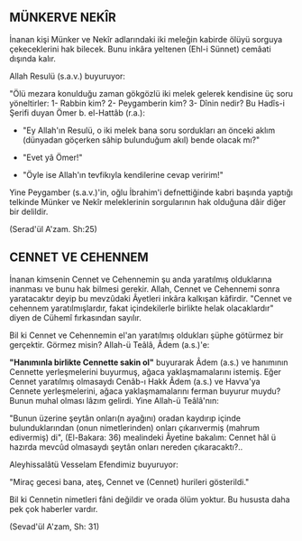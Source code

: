 ## MÜNKERVE NEKÎR

İnanan kişi Münker ve Nekîr adlarındaki iki meleğin kabirde ölüyü sorguya çekeceklerini hak bilecek. Bunu inkâra yeltenen (Ehl-i Sünnet) cemâati dışında kalır.

Allah Resulü (s.a.v.) buyuruyor:

"Ölü mezara konulduğu zaman gökgözlü iki melek gelerek kendisine üç soru yöneltirler: 1- Rabbin kim? 2- Peygamberin kim? 3- Dînin nedir? Bu Hadîs-i Şerifi duyan Ömer b. el-Hattâb (r.a.):

- "Ey Allah'ın Resulü, o iki melek bana soru sordukları an önceki aklım (dünya­dan göçerken sâhip bulunduğum akıl) bende olacak mı?"

- "Evet yâ Ömer!"

- "Öyle ise Allah'ın tevfikıyla kendilerine cevap veririm!"

Yine Peygamber (s.a.v.)'in, oğlu İbrahim'i defnettiğinde kabri başında yaptığı tel­kinde Münker ve Nekîr meleklerinin sorgularının hak olduğuna dâir diğer bir delildir.

(Serad'ül A'zam. Sh:25)

## CENNET VE CEHENNEM

İnanan kimsenin Cennet ve Cehennemin şu anda yaratılmış olduklarına inanması ve bunu hak bilmesi gerekir. Allah, Cennet ve Cehennemi sonra yaratacaktır deyip bu mevzûdaki Âyetleri inkâra kalkışan kâfirdir. "Cennet ve cehennem yaratılmışlardır, fa­kat içindekilerle birlikte helak olacaklardır" diyen de Cühemî fırkasından sayılır.

Bil ki Cennet ve Cehennemin el'an yaratılmış oldukları şüphe götürmez bir gerçek­tir. Görmez misin? Allah-ü Teâlâ, Âdem (a.s.)'e:

**"Hanımınla birlikte Cennette sakin ol"** buyurarak Âdem (a.s.) ve hanımının Cennette yerleşmelerini buyurmuş, ağaca yaklaşmamalarını istemiş. Eğer Cennet yara­tılmış olmasaydı Cenâb-ı Hakk Âdem (a.s.) ve Havva'ya Cennete yerleşmelerini, ağaca yaklaşmamalarını ferman buyurur muydu? Bunun muhal olması lâzım gelirdi. Yine Al­lah-ü Teâlâ'nın:

"Bunun üzerine şeytân onları(n ayağını) oradan kaydırıp içinde bulunduklarından (onun nimetlerinden) onları çıkarıvermiş (mahrum edivermiş) di", (El-Bakara: 36) me­alindeki Âyetine bakalım: Cennet hâl ü hazırda mevcûd olmasaydı şeytân onları nere­den çıkaracaktı?..

Aleyhissalâtü Vesselam Efendimiz buyuruyor:

"Miraç gecesi bana, ateş, Cennet ve (Cennet) hurileri gösterildi."

Bil ki Cennetin nimetleri fâni değildir ve orada ölüm yoktur. Bu hususta daha pek çok haberler vardır.

(Sevad'ül A'zam, Sh: 31)
